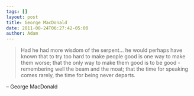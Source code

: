 ```yaml
---
tags: []
layout: post
title: George MacDonald
date: 2011-08-24T06:27:42-05:00
author: Adam
---
```


> Had he had more wisdom of the serpent… he would perhaps have known that to try too hard to make people good is one way to make them worse; that the only way to make them good is to be good - remembering well the beam and the moat; that the time for speaking comes rarely, the time for being never departs.

– George MacDonald
